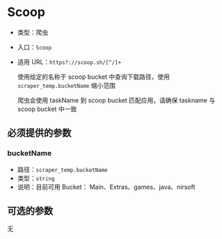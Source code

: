 # Scoop

- 类型：爬虫
- 入口：`Scoop`
- 适用 URL：`https?://scoop.sh/[^/]+`

  使用给定的名称于 scoop bucket 中查询下载路径，使用 `scraper_temp.bucketName` 缩小范围

  爬虫会使用 taskName 到 scoop bucket 匹配应用，请确保 taskname 与 scoop bucket 中一致

## 必须提供的参数

### bucketName

- 路径：`scraper_temp.bucketName`
- 类型：`string`
- 说明：目前可用 Bucket： Main、Extras、games、java、nirsoft

## 可选的参数

无
